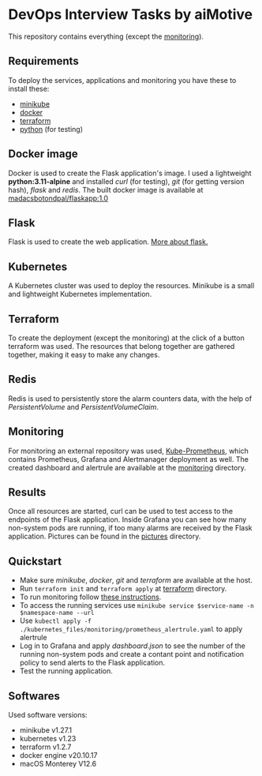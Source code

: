 # DevOps Interview Tasks by aiMotive
This repository contains everything (except the [monitoring](https://github.com/madacsbotond/aimotive/edit/main/Readme.md#monitoring)).
## Requirements
To deploy the services, applications and monitoring you have these to install these:
- [minikube](https://minikube.sigs.k8s.io/docs/start/)
- [docker](https://docs.docker.com/get-docker/)
- [terraform](https://developer.hashicorp.com/terraform/downloads)
- [python](https://www.python.org/downloads/) (for testing)
## Docker image
Docker is used to create the Flask application's image. I used a lightweight **python:3.11-alpine** and installed *curl* (for testing), *git* (for getting version hash), *flask* and *redis*. The built docker image is available at [madacsbotondpal/flaskapp:1.0](https://hub.docker.com/r/madacsbotondpal/flaskapp)
## Flask
Flask is used to create the web application. [More about flask.](https://flask.palletsprojects.com/en/2.2.x/)
## Kubernetes
A Kubernetes cluster was used to deploy the resources. Minikube is a small and lightweight Kubernetes implementation. 
## Terraform
To create the deployment (except the monitoring) at the click of a button terraform was used. The resources that belong together are gathered together, making it easy to make any changes.
## Redis
Redis is used to persistently store the alarm counters data, with the help of *PersistentVolume* and *PersistentVolumeClaim*. 
## Monitoring
For monitoring an external repository was used, [Kube-Prometheus](https://github.com/prometheus-operator/kube-prometheus), which contains Prometheus, Grafana and Alertmanager deployment as well. The created dashboard and alertrule are available at the [monitoring](kubernetes_files/monitoring) directory.
## Results
Once all resources are started, curl can be used to test access to the endpoints of the Flask application. Inside Grafana you can see how many non-system pods are running, if too many alarms are received by the Flask application. Pictures can be found in the [pictures](results) directory.
## Quickstart
- Make sure *minikube*, *docker*, *git* and *terraform* are available at the host. 
- Run `terraform init` and `terraform apply` at [terraform](terraform) directory. 
- To run monitoring follow  [these instructions](https://github.com/prometheus-operator/kube-prometheus#quickstart). 
- To access the running services use `minikube service $service-name -n $namespace-name --url`
- Use `kubectl apply -f ./kubernetes_files/monitoring/prometheus_alertrule.yaml` to apply alertrule
- Log in to Grafana and apply *dashboard.json* to see the number of the running non-system pods and create a contant point and notification policy to send alerts to the Flask application.
- Test the running application. 
## Softwares
Used software versions:
- minikube v1.27.1
- kubernetes v1.23 
- terraform v1.2.7
- docker engine v20.10.17
- macOS Monterey V12.6
